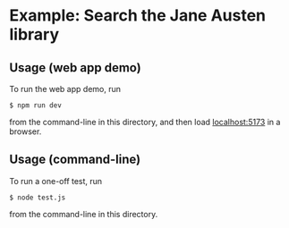 # Example: Search the Jane Austen library

## Usage (web app demo)

To run the web app demo, run

```
$ npm run dev
```

from the command-line in this directory, and then load [localhost:5173](http://localhost:5173) in a browser.

## Usage (command-line)

To run a one-off test, run

```
$ node test.js
```

from the command-line in this directory.
